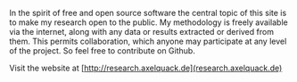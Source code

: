In the spirit of free and open source software the central topic of this site is to make my research open to the public. My methodology is freely available via the internet, along with any data or results extracted or derived from them. This permits collaboration, which anyone may participate at any level of the project. So feel free to contribute on Github.

Visit the website at [http://research.axelquack.de](research.axelquack.de)
